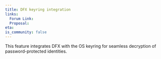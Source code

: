 ```yaml
---
title: DFX keyring integration
links:
  Forum Link: 
  Proposal:
eta: 
is_community: false
---
```


This feature integrates DFX with the OS keyring for seamless decryption of password-protected identities.
